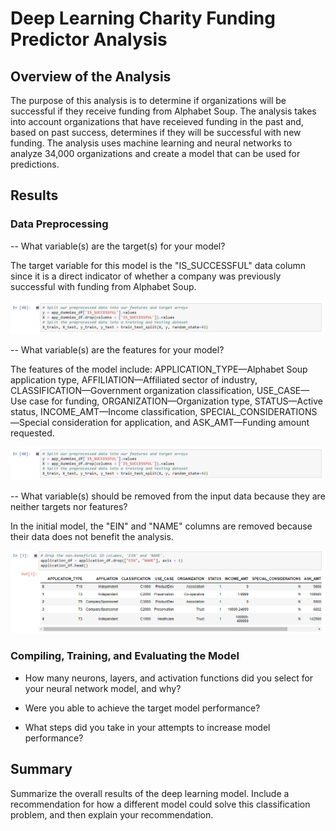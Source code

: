 # Deep Learning Charity Funding Predictor Analysis

## Overview of the Analysis

The purpose of this analysis is to determine if organizations will be successful if they receive funding from Alphabet Soup. The analysis takes into account organizations that have receieved funding in the past and, based on past success, determines if they will be successful with new funding. The analysis uses machine learning and neural networks to analyze 34,000 organizations and create a model that can be used for predictions. 

## Results

### Data Preprocessing

-- What variable(s) are the target(s) for your model?

The target variable for this model is the "IS_SUCCESSFUL" data column since it is a direct indicator of whether a company was previously successful with funding from Alphabet Soup. 

![Features](Images/FeaturesandTarget.png)

-- What variable(s) are the features for your model?

The features of the model include: APPLICATION_TYPE—Alphabet Soup application type, AFFILIATION—Affiliated sector of industry, CLASSIFICATION—Government organization classification, USE_CASE—Use case for funding, ORGANIZATION—Organization type, STATUS—Active status, INCOME_AMT—Income classification, SPECIAL_CONSIDERATIONS—Special consideration for application, and ASK_AMT—Funding amount requested. 

![Features](Images/FeaturesandTarget.png)

-- What variable(s) should be removed from the input data because they are neither targets nor features?

In the initial model, the "EIN" and "NAME" columns are removed because their data does not benefit the analysis. 

![Removed Data](Images/DropNameEIN.png)

### Compiling, Training, and Evaluating the Model

- How many neurons, layers, and activation functions did you select for your neural network model, and why?



- Were you able to achieve the target model performance?
- What steps did you take in your attempts to increase model performance?

## Summary

Summarize the overall results of the deep learning model. Include a recommendation for how a different model could solve this classification problem, and then explain your recommendation.

